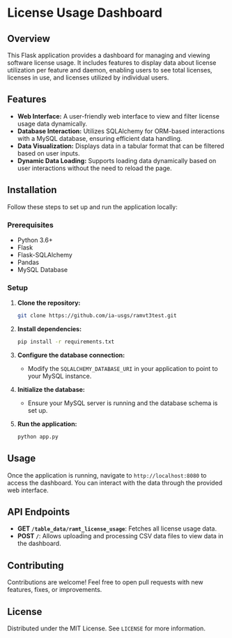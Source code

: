 # License Usage Dashboard

## Overview

This Flask application provides a dashboard for managing and viewing software license usage. It includes features to display data about license utilization per feature and daemon, enabling users to see total licenses, licenses in use, and licenses utilized by individual users.

## Features

- **Web Interface:** A user-friendly web interface to view and filter license usage data dynamically.
- **Database Interaction:** Utilizes SQLAlchemy for ORM-based interactions with a MySQL database, ensuring efficient data handling.
- **Data Visualization:** Displays data in a tabular format that can be filtered based on user inputs.
- **Dynamic Data Loading:** Supports loading data dynamically based on user interactions without the need to reload the page.

## Installation

Follow these steps to set up and run the application locally:

### Prerequisites

- Python 3.6+
- Flask
- Flask-SQLAlchemy
- Pandas
- MySQL Database

### Setup

1. **Clone the repository:**
   ```bash
   git clone https://github.com/ia-usgs/ramvt3test.git
   ```

2. **Install dependencies:**
   ```bash
   pip install -r requirements.txt
   ```

3. **Configure the database connection:**
   - Modify the `SQLALCHEMY_DATABASE_URI` in your application to point to your MySQL instance.

4. **Initialize the database:**
   - Ensure your MySQL server is running and the database schema is set up.

5. **Run the application:**
   ```bash
   python app.py
   ```

## Usage

Once the application is running, navigate to `http://localhost:8080` to access the dashboard. You can interact with the data through the provided web interface.

## API Endpoints

- **GET `/table_data/ramt_license_usage`**: Fetches all license usage data.
- **POST `/`**: Allows uploading and processing CSV data files to view data in the dashboard.

## Contributing

Contributions are welcome! Feel free to open pull requests with new features, fixes, or improvements.

## License

Distributed under the MIT License. See `LICENSE` for more information.